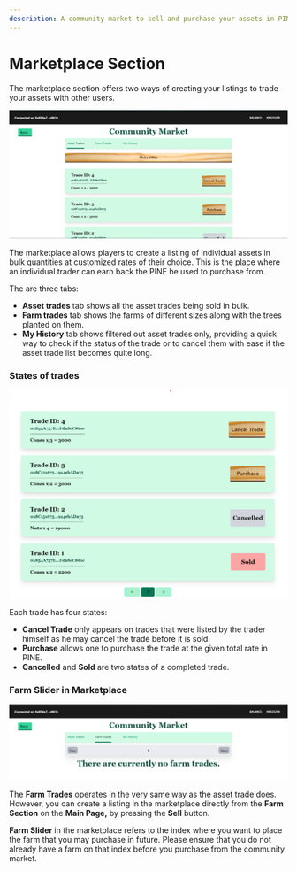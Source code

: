 ```yaml
---
description: A community market to sell and purchase your assets in PINE tokens.
---
```


# Marketplace Section

The marketplace section offers two ways of creating your listings to trade your assets with other users.

![Marketplace Section](<../.gitbook/assets/image (8).png>)

The marketplace allows players to create a listing of individual assets in bulk quantities at customized rates of their choice. This is the place where an individual trader can earn back the PINE he used to purchase from.

The are three tabs:

* **Asset trades** tab shows all the asset trades being sold in bulk.
* **Farm trades** tab shows the farms of different sizes along with the trees planted on them.
* **My History** tab shows filtered out asset trades only, providing a quick way to check if the status of the trade or to cancel them with ease if the asset trade list becomes quite long.

### States of trades

![Trades](<../.gitbook/assets/image (7).png>)

Each trade has four states:

* **Cancel Trade** only appears on trades that were listed by the trader himself as he may cancel the trade before it is sold.
* **Purchase** allows one to purchase the trade at the given total rate in PINE.
* **Cancelled** and **Sold** are two states of a completed trade.

### Farm Slider in Marketplace

![](../.gitbook/assets/image.png)

The **Farm Trades** operates in the very same way as the asset trade does. However, you can create a listing in the marketplace directly from the **Farm Section** on the **Main Page,** by pressing the **Sell** button.&#x20;

**Farm Slider** in the marketplace refers to the index where you want to place the farm that you may purchase in future. Please ensure that you do not already have a farm on that index before you purchase from the community market.
